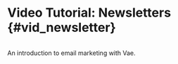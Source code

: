 # Video Tutorial: Newsletters {#vid_newsletter}

![]()

An introduction to email marketing with Vae.

